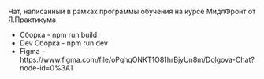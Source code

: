 Чат, написанный в рамках программы обучения на курсе МидлФронт от Я.Практикума

<ul>
    <li>Сборка - npm run build</li>
    <li>Dev Сборка - npm run dev</li>
    <li>Figma - https://www.figma.com/file/oPqhqONKT1O81hrBjyUn8m/Dolgova-Chat?node-id=0%3A1</li>
</ul>
